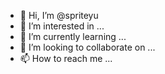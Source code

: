 - 👋 Hi, I’m @spriteyu
- 👀 I’m interested in ...
- 🌱 I’m currently learning ...
- 💞️ I’m looking to collaborate on ...
- 📫 How to reach me ...

<!---
spriteyu/spriteyu is a ✨ special ✨ repository because its `README.md` (this file) appears on your GitHub profile.
You can click the Preview link to take a look at your changes.
--->
